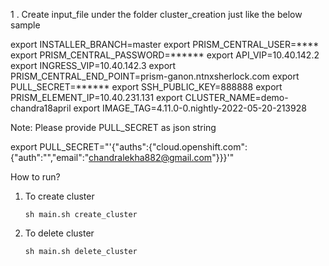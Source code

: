1 . Create input_file under the folder cluster_creation just like the below sample

export INSTALLER_BRANCH=master
export PRISM_CENTRAL_USER=****
export PRISM_CENTRAL_PASSWORD=******
export API_VIP=10.40.142.2
export INGRESS_VIP=10.40.142.3
export PRISM_CENTRAL_END_POINT=prism-ganon.ntnxsherlock.com
export PULL_SECRET=******
export SSH_PUBLIC_KEY=888888
export PRISM_ELEMENT_IP=10.40.231.131
export CLUSTER_NAME=demo-chandra18april
export IMAGE_TAG=4.11.0-0.nightly-2022-05-20-213928

Note: Please provide PULL_SECRET as json string 

export PULL_SECRET="'{\"auths\":{\"cloud.openshift.com\":{\"auth\":\"\",\"email\":\"chandralekha882@gmail.com\"}}}'"

How to run?

1. To create cluster
    
    `sh main.sh create_cluster`

2. To delete cluster

    `sh main.sh delete_cluster`

